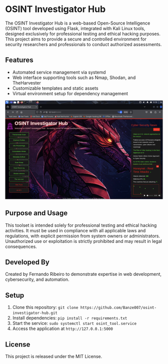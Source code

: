 # OSINT Investigator Hub

The OSINT Investigator Hub is a web-based Open-Source Intelligence (OSINT) tool developed using Flask, integrated with Kali Linux tools, designed exclusively for professional testing and ethical hacking purposes. This project aims to provide a secure and controlled environment for security researchers and professionals to conduct authorized assessments.

## Features
- Automated service management via systemd
- Web interface supporting tools such as Nmap, Shodan, and TheHarvester
- Customizable templates and static assets
- Virtual environment setup for dependency management

![Main Page Screenshot](screenshot-main-page.jpg)

## Purpose and Usage
This toolset is intended solely for professional testing and ethical hacking activities. It must be used in compliance with all applicable laws and regulations, with explicit permission from system owners or administrators. Unauthorized use or exploitation is strictly prohibited and may result in legal consequences.

## Developed By
Created by Fernando Ribeiro to demonstrate expertise in web development, cybersecurity, and automation.

## Setup
1. Clone this repository: `git clone https://github.com/Banze007/osint-investigator-hub.git`
2. Install dependencies: `pip install -r requirements.txt`
3. Start the service: `sudo systemctl start osint_tool.service`
4. Access the application at `http://127.0.0.1:5000`

## License
This project is released under the MIT License.
